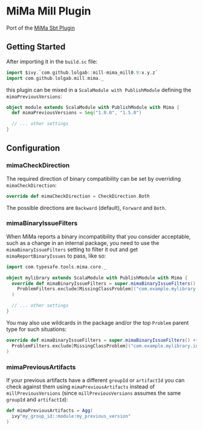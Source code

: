 # MiMa Mill Plugin

Port of the [MiMa Sbt Plugin](https://github.com/lightbend/mima)

## Getting Started

After importing it in the `build.sc` file:

```scala
import $ivy.`com.github.lolgab::mill-mima_mill0.9:x.y.z`
import com.github.lolgab.mill.mima._
```

this plugin can be mixed in a `ScalaModule with PublishModule` defining the `mimaPreviousVersions`:

```scala
object module extends ScalaModule with PublishModule with Mima {
  def mimaPreviousVersions = Seq("1.0.0", "1.5.0")

  // ... other settings
}
```

## Configuration

### mimaCheckDirection

The required direction of binary compatibility can be set by overriding `mimaCheckDirection`:

```scala
override def mimaCheckDirection = CheckDirection.Both
```

The possible directions are `Backward` (default), `Forward` and `Both`.

### mimaBinaryIssueFilters

When MiMa reports a binary incompatibility that you consider acceptable, such as a change in an internal package,
you need to use the `mimaBinaryIssueFilters` setting to filter it out and get `mimaReportBinaryIssues` to
pass, like so:

```scala
import com.typesafe.tools.mima.core._

object mylibrary extends ScalaModule with PublishModule with Mima {
  override def mimaBinaryIssueFilters = super.mimaBinaryIssueFilters() ++ Seq(
    ProblemFilters.exclude[MissingClassProblem]("com.example.mylibrary.internal.Foo")
  )

  // ... other settings
}
```

You may also use wildcards in the package and/or the top `Problem` parent type for such situations:

```scala
override def mimaBinaryIssueFilters = super.mimaBinaryIssueFilters() ++ Seq(
  ProblemFilters.exclude[MissingClassProblem]("com.example.mylibrary.internal.Foo")
)
```

### mimaPreviousArtifacts

If your previous artifacts have a different `groupId` or `artifactId` you can check against them
using `mimaPreviousArtifacts` instead of `millPreviousVersions` (since `millPreviousVersions`
assumes the same `groupId` and `artifactId`):

```scala
def mimaPreviousArtifacts = Agg(
  ivy"my_group_id::module:my_previous_version"
)
```
